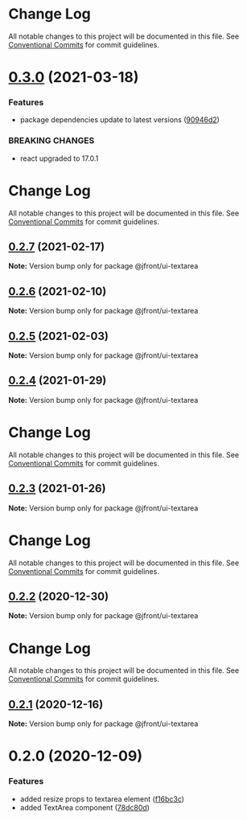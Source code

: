 # Change Log

All notable changes to this project will be documented in this file.
See [Conventional Commits](https://conventionalcommits.org) for commit guidelines.

# [0.3.0](https://github.com/Jepria/jfront-ui/compare/@jfront/ui-textarea@0.2.7...@jfront/ui-textarea@0.3.0) (2021-03-18)


### Features

* package dependencies update to latest versions ([90946d2](https://github.com/Jepria/jfront-ui/commit/90946d25fcb08fc77e4b143567963682f8ff3d2b))


### BREAKING CHANGES

* react upgraded to 17.0.1





# Change Log

All notable changes to this project will be documented in this file. See
[Conventional Commits](https://conventionalcommits.org) for commit guidelines.

## [0.2.7](https://github.com/Jepria/jfront-ui/compare/@jfront/ui-textarea@0.2.6...@jfront/ui-textarea@0.2.7) (2021-02-17)

**Note:** Version bump only for package @jfront/ui-textarea

## [0.2.6](https://github.com/Jepria/jfront-ui/compare/@jfront/ui-textarea@0.2.5...@jfront/ui-textarea@0.2.6) (2021-02-10)

**Note:** Version bump only for package @jfront/ui-textarea

## [0.2.5](https://github.com/Jepria/jfront-ui/compare/@jfront/ui-textarea@0.2.4...@jfront/ui-textarea@0.2.5) (2021-02-03)

**Note:** Version bump only for package @jfront/ui-textarea

## [0.2.4](https://github.com/Jepria/jfront-ui/compare/@jfront/ui-textarea@0.2.3...@jfront/ui-textarea@0.2.4) (2021-01-29)

**Note:** Version bump only for package @jfront/ui-textarea

# Change Log

All notable changes to this project will be documented in this file. See
[Conventional Commits](https://conventionalcommits.org) for commit guidelines.

## [0.2.3](https://github.com/Jepria/jfront-ui/compare/@jfront/ui-textarea@0.2.2...@jfront/ui-textarea@0.2.3) (2021-01-26)

**Note:** Version bump only for package @jfront/ui-textarea

# Change Log

All notable changes to this project will be documented in this file. See
[Conventional Commits](https://conventionalcommits.org) for commit guidelines.

## [0.2.2](https://github.com/Jepria/jfront-ui/compare/@jfront/ui-textarea@0.2.1...@jfront/ui-textarea@0.2.2) (2020-12-30)

**Note:** Version bump only for package @jfront/ui-textarea

# Change Log

All notable changes to this project will be documented in this file. See
[Conventional Commits](https://conventionalcommits.org) for commit guidelines.

## [0.2.1](https://github.com/Jepria/jfront-ui/compare/@jfront/ui-textarea@0.2.0...@jfront/ui-textarea@0.2.1) (2020-12-16)

**Note:** Version bump only for package @jfront/ui-textarea

# 0.2.0 (2020-12-09)

### Features

- added resize props to textarea element
  ([f16bc3c](https://github.com/Jepria/jfront-ui/commit/f16bc3cb106d2e5f6b9dd508f56e5fe81f3d54b7))
- added TextArea component
  ([78dc80d](https://github.com/Jepria/jfront-ui/commit/78dc80d59ab78ab7f8ec1c8fb857b1c3750b1ad8))
